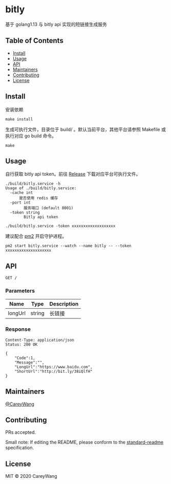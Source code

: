 # bitly

基于 golang1.13 与 bitly api 实现的短链接生成服务

## Table of Contents

- [Install](#install)
- [Usage](#usage)
- [API](#api)
- [Maintainers](#maintainers)
- [Contributing](#contributing)
- [License](#license)

## Install

安装依赖

```
make install
```

生成可执行文件，目录位于 build/ 。默认当前平台，其他平台请参照 Makefile 或执行对应 go build 命令。

```
make
```

## Usage

自行获取 bitly api token。前往 [Release](https://github.com/CareyWang/bitly/releases) 下载对应平台可执行文件。

```
./build/bitly.service -h
Usage of ./build/bitly.service:
  -cache int
      是否使用 redis 缓存
  -port int
    	服务端口 (default 8001)
  -token string
    	Bitly api token

./build/bitly.service -token xxxxxxxxxxxxxxxxxxx
```

建议配合 [pm2](https://pm2.keymetrics.io/) 开启守护进程。

```
pm2 start bitly.service --watch --name bitly -- --token xxxxxxxxxxxxxxxxxxxx
```

## API

```
GET /
```

### Parameters
|Name|Type|Description|
|---|---|---|
|longUrl|string|长链接|

### Response

```
Content-Type: application/json
Status: 200 OK 

{
    "Code":1,
    "Message":"",
    "LongUrl":"https://www.baidu.com",
    "ShortUrl":"http://bit.ly/38iQlfH"
}
```


## Maintainers

[@CareyWang](https://github.com/CareyWang)

## Contributing

PRs accepted.

Small note: If editing the README, please conform to the [standard-readme](https://github.com/RichardLitt/standard-readme) specification.

## License

MIT © 2020 CareyWang
